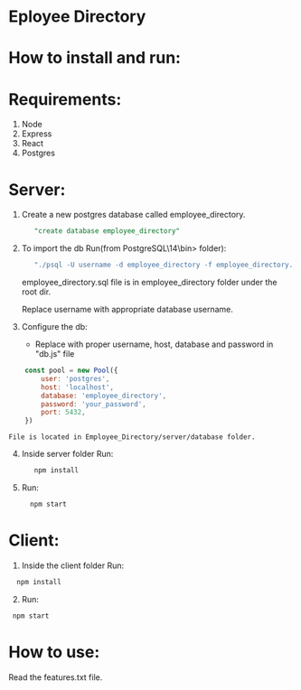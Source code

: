 # Eployee Directory

# How to install and run:

# Requirements:
1. Node
2. Express
3. React
4. Postgres

# Server:
1. Create a new postgres database called employee_directory.
   ```sql
      "create database employee_directory"
   ```
2. To import the db Run(from PostgreSQL\14\bin> folder):
   ```cmd
      "./psql -U username -d employee_directory -f employee_directory.sql" 
   ```
   employee_directory.sql file is in employee_directory folder under the root dir.
   
   Replace username with appropriate database username.
   
3. Configure the db:
   - Replace with proper username, host, database and password in "db.js" file
```js
    const pool = new Pool({
        user: 'postgres',
        host: 'localhost',
        database: 'employee_directory',
        password: 'your_password',
        port: 5432,
    })
```
    File is located in Employee_Directory/server/database folder.


4. Inside server folder Run:
   ```cmd
      npm install
   ```
6. Run:
    ```cmd
      npm start
   ```

# Client:

1. Inside the client folder Run:
 ```cmd 
   npm install
   ```
2. Run:
  ```cmd 
   npm start
   ```
   
# How to use:
   Read the features.txt file.

